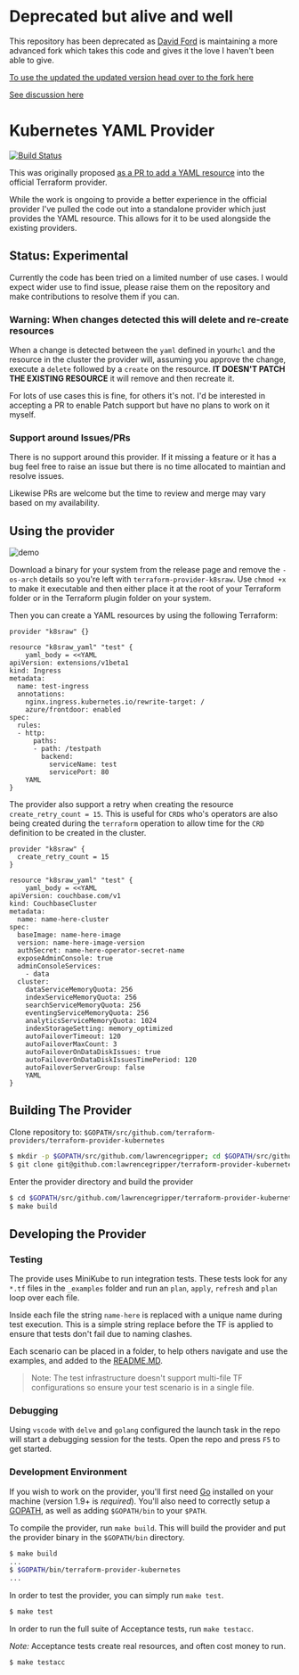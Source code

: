 # Deprecated but alive and well

This repository has been deprecated as [David Ford](https://github.com/davisford) is maintaining a more advanced fork which takes this code and gives it the love I haven't been able to give.

[To use the updated the updated version head over to the fork here](https://github.com/nabancard/terraform-provider-kubernetes-yaml)

[See discussion here](https://github.com/lawrencegripper/terraform-provider-kubernetes-yaml/issues/20#issuecomment-496578325)

# Kubernetes YAML Provider 

[![Build Status](https://travis-ci.com/lawrencegripper/terraform-provider-kubernetes-yaml.svg?branch=master)](https://travis-ci.com/lawrencegripper/terraform-provider-kubernetes-yaml)

This was originally proposed [as a PR to add a YAML resource](https://github.com/terraform-providers/terraform-provider-kubernetes/pull/195) into the official Terraform provider. 

While the work is ongoing to provide a better experience in the official provider I've pulled the code out into a standalone provider which just provides the YAML resource. This allows for it to be used alongside the existing providers. 

## Status: Experimental

Currently the code has been tried on a limited number of use cases. I would expect wider use to find issue, please raise them on the repository and make contributions to resolve them if you can. 

### Warning: When changes detected this will delete and re-create resources

When a change is detected between the `yaml` defined in your`hcl` and the resource in the cluster the provider will, assuming you approve the change, execute a `delete` followed by a `create` on the resource. **IT DOESN'T PATCH THE EXISTING RESOURCE** it will remove and then recreate it. 

For lots of use cases this is fine, for others it's not. I'd be interested in accepting a PR to enable Patch support but have no plans to work on it myself. 

### Support around Issues/PRs

There is no support around this provider. If it missing a feature or it has a bug feel free to raise an issue but there is no time allocated to maintian and resolve issues.

Likewise PRs are welcome but the time to review and merge may vary based on my availability. 

## Using the provider

![demo](docs/yamldemo.gif)

Download a binary for your system from the release page and remove the `-os-arch` details so you're left with `terraform-provider-k8sraw`. Use `chmod +x` to make it executable and then either place it at the root of your Terraform folder or in the Terraform plugin folder on your system. 

Then you can create a YAML resources by using the following Terraform:

```hcl
provider "k8sraw" {}

resource "k8sraw_yaml" "test" {
    yaml_body = <<YAML
apiVersion: extensions/v1beta1
kind: Ingress
metadata:
  name: test-ingress
  annotations:
    nginx.ingress.kubernetes.io/rewrite-target: /
    azure/frontdoor: enabled
spec:
  rules:
  - http:
      paths:
      - path: /testpath
        backend:
          serviceName: test
          servicePort: 80
    YAML
}
```

The provider also support a retry when creating the resource `create_retry_count = 15`. This is useful for `CRD`s who's operators are also being created during the `terraform` operation to allow time for the `CRD` definition to be created in the cluster. 

```hcl
provider "k8sraw" {
  create_retry_count = 15
}

resource "k8sraw_yaml" "test" {
    yaml_body = <<YAML
apiVersion: couchbase.com/v1
kind: CouchbaseCluster
metadata:
  name: name-here-cluster
spec:
  baseImage: name-here-image
  version: name-here-image-version
  authSecret: name-here-operator-secret-name
  exposeAdminConsole: true
  adminConsoleServices:
    - data
  cluster:
    dataServiceMemoryQuota: 256
    indexServiceMemoryQuota: 256
    searchServiceMemoryQuota: 256
    eventingServiceMemoryQuota: 256
    analyticsServiceMemoryQuota: 1024
    indexStorageSetting: memory_optimized
    autoFailoverTimeout: 120
    autoFailoverMaxCount: 3
    autoFailoverOnDataDiskIssues: true
    autoFailoverOnDataDiskIssuesTimePeriod: 120
    autoFailoverServerGroup: false
    YAML
}
```


## Building The Provider

Clone repository to: `$GOPATH/src/github.com/terraform-providers/terraform-provider-kubernetes`

```sh
$ mkdir -p $GOPATH/src/github.com/lawrencegripper; cd $GOPATH/src/github.com/lawrencegripper
$ git clone git@github.com:lawrencegripper/terraform-provider-kubernetes-yaml
```

Enter the provider directory and build the provider

```sh
$ cd $GOPATH/src/github.com/lawrencegripper/terraform-provider-kubernetes-yaml
$ make build
```

## Developing the Provider

### Testing

The provide uses MiniKube to run integration tests. These tests look for any `*.tf` files in the `_examples` folder and run an `plan`, `apply`, `refresh` and `plan` loop over each file. 

Inside each file the string `name-here` is replaced with a unique name during test execution. This is a simple string replace before the TF is applied to ensure that tests don't fail due to naming clashes. 

Each scenario can be placed in a folder, to help others navigate and use the examples, and added to the [README.MD](./_examples/README.MD). 

> Note: The test infrastructure doesn't support multi-file TF configurations so ensure your test scenario is in a single file. 

### Debugging

Using `vscode` with `delve` and `golang` configured the launch task in the repo will start a debugging session for the tests. Open the repo and press `F5` to get started.

### Development Environment

If you wish to work on the provider, you'll first need [Go](http://www.golang.org) installed on your machine (version 1.9+ is *required*). You'll also need to correctly setup a [GOPATH](http://golang.org/doc/code.html#GOPATH), as well as adding `$GOPATH/bin` to your `$PATH`.

To compile the provider, run `make build`. This will build the provider and put the provider binary in the `$GOPATH/bin` directory.

```sh
$ make build
...
$ $GOPATH/bin/terraform-provider-kubernetes
...
```

In order to test the provider, you can simply run `make test`.

```sh
$ make test
```

In order to run the full suite of Acceptance tests, run `make testacc`.

*Note:* Acceptance tests create real resources, and often cost money to run.

```sh
$ make testacc
```
